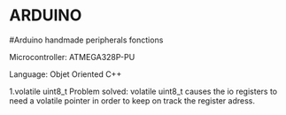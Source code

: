 # ARDUINO 

#Arduino handmade peripherals fonctions

Microcontroller: ATMEGA328P-PU 

Language: Objet Oriented C++

1.volatile uint8_t Problem solved: volatile uint8_t causes  the io registers to need a volatile pointer in order to keep on track the register adress.
